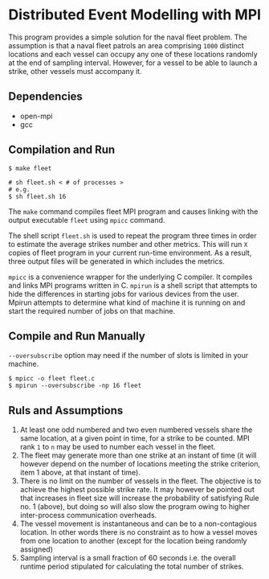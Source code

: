 # Distributed Event Modelling with MPI
This program provides a simple solution for the naval fleet problem. The assumption is that a naval fleet patrols an area comprising `1000` distinct locations and each vessel can occupy any one of these locations randomly at the end of sampling interval. However, for a vessel to be able to launch a strike, other vessels must accompany it.

## Dependencies
* open-mpi
* gcc

## Compilation and Run
```
$ make fleet

# sh fleet.sh < # of processes >
# e.g.
$ sh fleet.sh 16
```
The `make` command compiles fleet MPI program and causes linking with the output executable `fleet` using `mpicc` command.

The shell script `fleet.sh` is used to repeat the program three times in order to estimate the average strikes number and other metrics. This will run `X` copies of fleet program in your current run-time environment. As a result, three output files will be generated in which includes the metrics.

`mpicc` is a convenience wrapper for the underlying C compiler. It compiles and links MPI programs written in C. `mpirun` is a shell script that attempts to hide the differences in starting jobs for various devices from the user. Mpirun attempts to determine what kind of machine it is running on and start the required number of jobs on that machine.

## Compile and Run Manually
`--oversubscribe` option may need if the number of slots is limited in your machine.
```
$ mpicc -o fleet fleet.c
$ mpirun --oversubscribe -np 16 fleet
```

## Ruls and Assumptions

1. At least one odd numbered and two even numbered vessels share the same location, at a given point in time, for a strike to be counted. MPI rank `1` to `n` may be used to number each vessel in the fleet.
2. The fleet may generate more than one strike at an instant of time (it will however depend on the number of locations meeting the strike criterion, item 1 above, at that instant of time).
3. There is no limit on the number of vessels in the fleet. The objective is to achieve the highest possible strike rate. It may however be pointed out that increases in fleet size will increase the probability of satisfying Rule no. 1 (above), but doing so will also slow the program owing to higher inter-process communication overheads.
4. The vessel movement is instantaneous and can be to a non-contagious location. In other words there is no constraint as to how a vessel moves from one location to another (except for the location being randomly assigned)
5. Sampling interval is a small fraction of 60 seconds i.e. the overall runtime period stipulated for calculating the total number of strikes.
